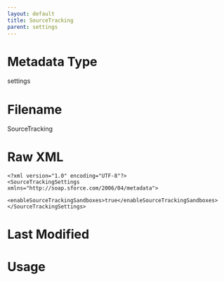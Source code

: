 ```yaml
---
layout: default
title: SourceTracking
parent: settings
---
```

# Metadata Type
settings


# Filename 
SourceTracking


# Raw XML
```
<?xml version="1.0" encoding="UTF-8"?>
<SourceTrackingSettings xmlns="http://soap.sforce.com/2006/04/metadata">
    <enableSourceTrackingSandboxes>true</enableSourceTrackingSandboxes>
</SourceTrackingSettings>
```


# Last Modified


# Usage
